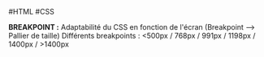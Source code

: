 #HTML #CSS 

**BREAKPOINT :**
Adaptabilité du CSS en fonction de l'écran (Breakpoint --> Pallier de taille)
Différents breakpoints : <500px / 768px / 991px / 1198px / 1400px / >1400px





